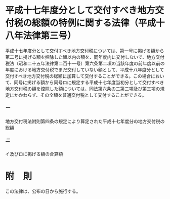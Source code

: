 # 平成十七年度分として交付すべき地方交付税の総額の特例に関する法律（平成十八年法律第三号）
平成十七年度分として交付すべき地方交付税については、第一号に掲げる額から第二号に掲げる額を控除した額以内の額を、同年度内に交付しないで、地方交付税法（昭和二十五年法律第二百十一号）第六条第二項の当該年度の前年度以前の年度における地方交付税でまだ交付していない額として、平成十八年度分として交付すべき地方交付税の総額に加算して交付することができる。この場合において、同号に掲げる額から同号ロに規定する平成十七年度当初分として交付すべき地方交付税の額を控除した額については、同法第六条の二第二項及び第三項の規定にかかわらず、その全額を普通交付税として交付することができる。
##### 一
地方交付税法附則第四条の規定により算定された平成十七年度分の地方交付税の総額
##### 二
イ及びロに掲げる額の合算額
# 附　則
この法律は、公布の日から施行する。
